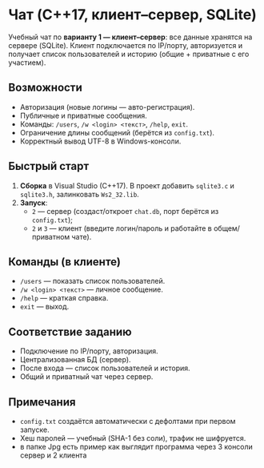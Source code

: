 ﻿# Чат (C++17, клиент–сервер, SQLite)

Учебный чат по **варианту 1 — клиент–сервер**: все данные хранятся на сервере (SQLite). Клиент подключается по IP/порту, авторизуется и получает список пользователей и историю (общие + приватные с его участием).

## Возможности
- Авторизация (новые логины — авто-регистрация).
- Публичные и приватные сообщения.
- Команды: `/users`, `/w <login> <текст>`, `/help`, `exit`.
- Ограничение длины сообщений (берётся из `config.txt`).
- Корректный вывод UTF-8 в Windows-консоли.

## Быстрый старт
1. **Сборка** в Visual Studio (C++17). В проект добавить `sqlite3.c` и `sqlite3.h`, залинковать `Ws2_32.lib`.
2. **Запуск**:
   - `2` — сервер (создаст/откроет `chat.db`, порт берётся из `config.txt`);
   - `2` и `3` — клиент (введите логин/пароль и работайте в общем/приватном чате).

## Команды (в клиенте)
- `/users` — показать список пользователей.
- `/w <login> <текст>` — личное сообщение.
- `/help` — краткая справка.
- `exit` — выход.

## Соответствие заданию
- Подключение по IP/порту, авторизация.  
- Централизованная БД (сервер).  
- После входа — список пользователей и история.  
- Общий и приватный чат через сервер.

## Примечания
- `config.txt` создаётся автоматически с дефолтами при первом запуске.
- Хеш паролей — учебный (SHA-1 без соли), трафик не шифруется.
- в папке Jpg есть пример как выглядит программа через 3 консоли сервер и 2 клиента

